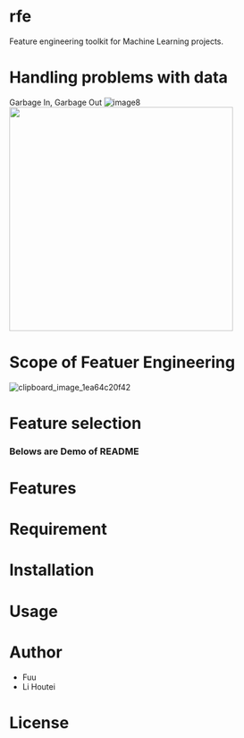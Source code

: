 # rfe
Feature engineering toolkit for Machine Learning projects.

# Handling problems with data
Garbage In, Garbage Out
![image8](https://user-images.githubusercontent.com/78530659/137845348-d07e57f5-8cd3-4f47-9fbb-fde6291d8519.png)
<img src="https://user-images.githubusercontent.com/78530659/137845348-d07e57f5-8cd3-4f47-9fbb-fde6291d8519.png" width="400">

# Scope of Featuer Engineering
![clipboard_image_1ea64c20f42](https://user-images.githubusercontent.com/78530659/137846338-fe324a84-e37b-4563-8541-e9b23e15f031.png)

# Feature selection




### Belows are Demo of README


# Features

# Requirement


# Installation


# Usage


# Author

* Fuu
* Li Houtei

# License

